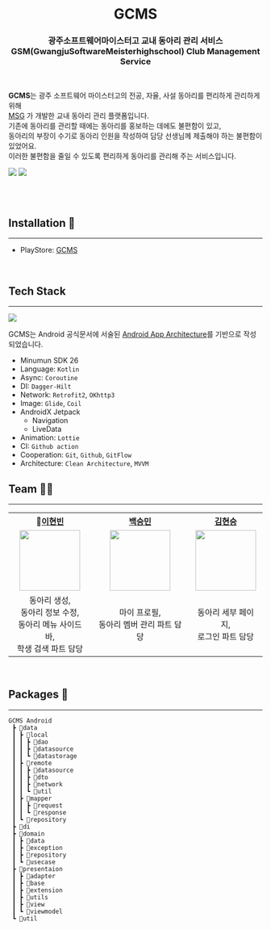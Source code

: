 <h1 align="center"><b>GCMS</b></h1>

<p align="center">
    <h3 align="center">
        <b>광주소프트웨어마이스터고 교내 동아리 관리 서비스<br>
        GSM(GwangjuSoftwareMeisterhighschool) Club Management Service</b>
    </h3>
    <br>
    <p>
        <b>GCMS</b>는 광주 소프트웨어 마이스터고의 전공, 자율, 사설 동아리를 편리하게 관리하게 위해 <br>
        <a href="https://matsogeum.notion.site/MSG-7ac3204e54e0484c9b1a63f472aa3e95">MSG</a>
        가 개발한 교내 동아리 관리 플랫폼입니다.<br> 기존에 동아리를 관리할 때에는 동아리를 홍보하는 데에도 불편함이 있고, <br>동아리의 부장이 수기로 동아리 인원을 작성하여 담당 선생님께 제출해야 하는 불편함이 있었어요.<br>
        이러한 불편함을 줄일 수 있도록 편리하게 동아리를 관리해 주는 서비스입니다.
    </p>
    <img src = "https://user-images.githubusercontent.com/82383983/220404231-7a84e3b9-e44c-48b5-95a6-5983d8084614.png" />
    <img src = "https://user-images.githubusercontent.com/82383983/220406552-be535ea6-47ff-410a-87d3-2ab90196d8d0.png" />

</p>
<br>
<br>


<h2>
    Installation 🎁 
</h2>

---
- PlayStore: [GCMS](https://play.google.com/store/apps/details?id=com.msg.gcms)

<br>
<h2>
Tech Stack
</h2>

---
<img src = "https://user-images.githubusercontent.com/82383983/220412681-daafd612-8375-4496-86ea-286b4b05e169.png"/>

GCMS는 Android 공식문서에 서술된 [Android App Architecture](https://developer.android.com/topic/architecture?hl=ko#recommended-app-arch)를 기반으로 작성되었습니다.
<br>

* Minumun SDK 26
* Language: ```Kotlin```
* Async: ```Coroutine```
* DI: ```Dagger-Hilt```
* Network: ```Retrofit2```, ```OKhttp3```
* Image: ```Glide```, ```Coil```
* AndroidX Jetpack
    * Navigation
    * LiveData
* Animation: ```Lottie```
* CI: ```Github action```
* Cooperation: ```Git```, ```Github```, ```GitFlow```
* Architecture: ```Clean Architecture```, ```MVVM```


<h2>
Team 👯‍♂️
</h2>

---

<div align = "center">
    <table>
    <th>👑<a href="https://github.com/leehyeonbin">이현빈</a></th>
        <th><a href="https://github.com/100Seung-Min">백승민</a></th>
        <th><a href="https://github.com/khs3994">김현승</a></th>
        <tr>
             <td align="center">
                <img src="https://avatars.githubusercontent.com/u/82383983?v=4" width='120' />
            </td>
            <td align="center">
                <img src="https://avatars.githubusercontent.com/u/81063667?v=4" width='120' />
            </td>
            <td align="center">
                <img src="https://avatars.githubusercontent.com/u/80810303?v=4" width='120' />
            </td>
        </tr>
        <tr>
            <td align="center">
            동아리 생성,<br>
            동아리 정보 수정,<br>
            동아리 메뉴 사이드 바,<br>
            학생 검색 파트 담당
            </td>
            <td align="center">
            마이 프로필,<br>
            동아리 멤버 관리 파트 담당
            </td>
            <td align="center">
            동아리 세부 페이지,<br>
            로그인 파트 담당
            </td>
        </tr>
    </table>
</div>
<br>

<h2>Packages 📁</h2>

---

```
GCMS Android
 ┣ 📂data
 ┃ ┣ 📂local
 ┃ ┃ ┣ 📂dao
 ┃ ┃ ┣ 📂datasource
 ┃ ┃ ┗ 📂datastorage
 ┃ ┣ 📂remote
 ┃ ┃ ┣ 📂datasource
 ┃ ┃ ┣ 📂dto
 ┃ ┃ ┣ 📂network
 ┃ ┃ ┗ 📂util
 ┃ ┣ 📂mapper
 ┃ ┃ ┣ 📂request
 ┃ ┃ ┗ 📂response
 ┃ ┗ 📂repository
 ┣ 📂di
 ┣ 📂domain
 ┃ ┣ 📂data
 ┃ ┣ 📂exception
 ┃ ┣ 📂repository
 ┃ ┗ 📂usecase
 ┣ 📂presentaion
 ┃ ┣ 📂adapter
 ┃ ┣ 📂base
 ┃ ┣ 📂extension
 ┃ ┣ 📂utils
 ┃ ┣ 📂view
 ┃ ┗ 📂viewmodel
 ┗ 📂util
```